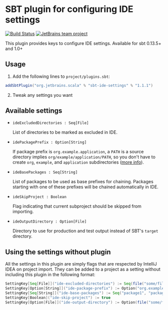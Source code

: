 # SBT plugin for configuring IDE settings

[![Build Status](https://travis-ci.org/JetBrains/sbt-ide-settings.svg?branch=master)](https://travis-ci.org/JetBrains/sbt-ide-settings)
[![JetBrains team project](http://jb.gg/badges/team.svg)](https://confluence.jetbrains.com/display/ALL/JetBrains+on+GitHub)

This plugin provides keys to configure IDE settings.
Available for sbt 0.13.5+ and 1.0+

## Usage

1. Add the following lines to `project/plugins.sbt`:

 ```Scala
 addSbtPlugin("org.jetbrains.scala" % "sbt-ide-settings" % "1.1.1")
 ```

2. Tweak any settings you want

## Available settings

- `ideExcludedDirectories : Seq[File]`

  List of directories to be marked as excluded in IDE.

- `idePackagePrefix : Option[String]`

  If package prefix is `org.example.application`, a `PATH` is a source directory implies `org/example/application/PATH`,
  so you don't have to create `org`, `example`, and `application` subdirectories ([more info](https://www.jetbrains.com/help/idea/content-roots.html#assign_package_prefix)).

- `ideBasePackages : Seq[String]`

  List of packages to be used as base prefixes for chaining. Packages starting
  with one of these prefixes will be chained automatically in IDE.

- `ideSkipProject : Boolean`

  Flag indicating that current subproject should be skipped from importing.

- `ideOutputDirectory : Option[File]`

  Directory to use for production and test output instead of SBT's `target`
  directory.

## Using the settings without plugin

All the settings in this plugin are simply flags that are respected by IntelliJ IDEA on project import.
They can be added to a project as a setting without including this plugin in the following format:

```scala
SettingKey[Seq[File]]("ide-excluded-directories") := Seq(file("some/file"))
SettingKey[Option[String]]("ide-package-prefix") := Option("org.example.application")
SettingKey[Seq[String]]("ide-base-packages") := Seq("package1", "package2")
SettingKey[Boolean]("ide-skip-project") := true
SettingKey[Option[File]]("ide-output-directory") := Option(file("some/file"))
```
